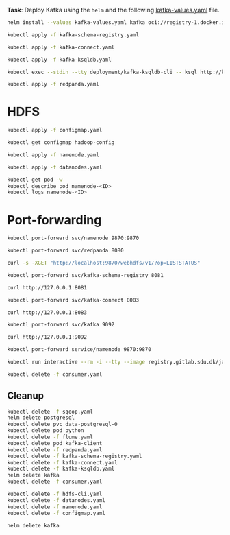 **Task**: Deploy Kafka using the `helm` and the following [kafka-values.yaml](kafka-values.yaml) file.

```bash
helm install --values kafka-values.yaml kafka oci://registry-1.docker.io/bitnamicharts/kafka --version 30.0.4
```

```bash
kubectl apply -f kafka-schema-registry.yaml
```

```bash
kubectl apply -f kafka-connect.yaml
```

```bash
kubectl apply -f kafka-ksqldb.yaml
```

```bash 
kubectl exec --stdin --tty deployment/kafka-ksqldb-cli -- ksql http://kafka-ksqldb-server:8088
```


```bash
kubectl apply -f redpanda.yaml
```


# HDFS


````bash
kubectl apply -f configmap.yaml
````

````bash
kubectl get configmap hadoop-config
````

````bash
kubectl apply -f namenode.yaml
````


````bash
kubectl apply -f datanodes.yaml
````

````bash
kubectl get pod -w
kubectl describe pod namenode-<ID>
kubectl logs namenode-<ID>
````
# Port-forwarding
```bash
kubectl port-forward svc/namenode 9870:9870
```

```bash
kubectl port-forward svc/redpanda 8080
```

```bash
curl -s -XGET "http://localhost:9870/webhdfs/v1/?op=LISTSTATUS"
```

```bash
kubectl port-forward svc/kafka-schema-registry 8081
```
```bash
curl http://127.0.0.1:8081
```
```bash
kubectl port-forward svc/kafka-connect 8083
```
```bash
curl http://127.0.0.1:8083
```
```bash
kubectl port-forward svc/kafka 9092
```
```bash
curl http://127.0.0.1:9092
```
```bash
kubectl port-forward service/namenode 9870:9870
```

```bash
kubectl run interactive --rm -i --tty --image registry.gitlab.sdu.dk/jah/bigdatarepo/interactive:latest
```
```bash
kubectl delete -f consumer.yaml
```

## Cleanup


```bash
kubectl delete -f sqoop.yaml
helm delete postgresql
kubectl delete pvc data-postgresql-0
kubectl delete pod python
kubectl delete -f flume.yaml
kubectl delete pod kafka-client
kubectl delete -f redpanda.yaml
kubectl delete -f kafka-schema-registry.yaml
kubectl delete -f kafka-connect.yaml
kubectl delete -f kafka-ksqldb.yaml
helm delete kafka
kubectl delete -f consumer.yaml

kubectl delete -f hdfs-cli.yaml
kubectl delete -f datanodes.yaml
kubectl delete -f namenode.yaml
kubectl delete -f configmap.yaml
```
```bash
helm delete kafka
```
